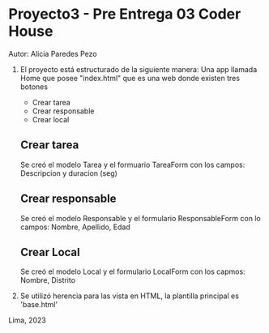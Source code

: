 # Proyecto3 - Pre Entrega 03 Coder House
Autor: Alicia Paredes Pezo

1. El proyecto está estructurado de la siguiente manera:
    Una app llamada Home que posee "index.html" que es una web donde existen tres botones
      - Crear tarea
      - Crear responsable
      - Crear local
   
   Crear tarea
   ---------------
   Se creó el modelo Tarea y el formuario TareaForm con los campos: Descripcion y duracion (seg)
   
   Crear responsable
   -------------
   Se creó el modelo Responsable y el formulario ResponsableForm con lo campos: Nombre, Apellido, Edad
   
   Crear Local
   -------------
   Se creó el modelo Local y el formulario LocalForm con los capmos: Nombre, Distrito

2. Se utilizó herencia para las vista en HTML, la plantilla principal es 'base.html'

Lima, 2023
